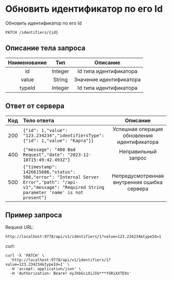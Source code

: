# Обновить идентификатор по его Id
Обновить идентификатор по его Id
```
PATCH /identifiers/{id}
```
## Описание тела запроса
| Наименование |   Тип   |        Описание         |
|:------------:|:-------:|:-----------------------:|
|      id      | Integer | Id типа идентификатора  |
|    value     | String  | Значение идентификатора |
|   typeId     | Integer | Id типа идентификатора  |

## Ответ от сервера
| Код | Тело ответа                                                                                                                                                   |                   Описание                   |
|:---:|:--------------------------------------------------------------------------------------------------------------------------------------------------------------|:--------------------------------------------:|
| 200 | ```{"id": 1,"value": "123.234234","identifiersType": {"id": 1,"value": "Карта"}}```                                                                            | Успешная операция обновления идентификатора  |
| 400 | ```{"message": "400 Bad Request","date": "2023-12-18T15:49:42.493Z"}```                                                                                       |             Неправильный запрос              |
| 500 | ```{"timestamp": 1426615606,"status": 500,"error": "Internal Server Error","path": "/api-v1","message": "Required String parameter 'name' is not present"}``` | Непредусмотренная внутренняя ошибка сервера  |
## Пример запроса
Request URL:
```
http://localhost:9778/api/v1/identifiers/1?value=123.234234&typeId=1
```
curl:
```
curl -X 'PATCH' \
  'http://localhost:9778/api/v1/identifiers/1?value=123.234234&typeId=1' \
  -H 'accept: application/json' \
  -H 'Authorization: Bearer eyJhbGciOiJIU***YSRikXTE9s'
```